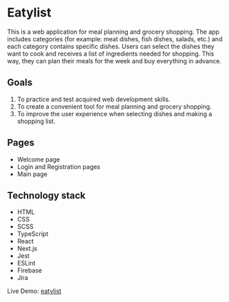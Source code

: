 # Eatylist

This is a web application for meal planning and grocery shopping. The app includes categories (for example: meat dishes, fish dishes, salads, etc.) and each category contains specific dishes.
Users can select the dishes they want to cook and receives a list of ingredients needed for shopping. This way, they can plan their meals for the week and buy everything in advance.

## Goals

1. To practice and test acquired web development skills.
2. To create a convenient tool for meal planning and grocery shopping.
3. To improve the user experience when selecting dishes and making a shopping list.

## Pages

- Welcome page
- Login and Registration pages
- Main page

## Technology stack
- HTML
- CSS
- SCSS
- TypeScript
- React
- Next.js
- Jest
- ESLint
- Firebase
- Jira


Live Demo: [eatylist](https://eatylist.netlify.app/)